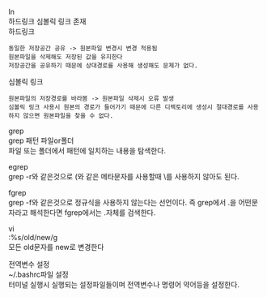 ln   
하드링크 심볼릭 링크 존재   
하드링크   

    동일한 저장공간 공유 -> 원본파일 변경시 변경 적용됨   
    원본파일을 삭제해도 저장된 값을 유지한다   
    저장공간을 공유하기 때문에 상대경로를 사용해 생성해도 문제가 없다.   

심볼릭 링크   
    
    원본파일의 저장경로를 바라봄 -> 원본파일 삭제시 오류 발생   
    심볼릭 링크 사용시 원본의 경로가 들어가기 때문에 다른 디렉토리에 생성시 절대경로를 사용하지 않으면 원본파일을 찾을 수 없다.   

grep   
grep 패턴 파일or폴더   
파일 또는 폴더에서 패턴에 일치하는 내용을 탐색한다.   

egrep   
grep -r와 같은것으로 (와 같은 메타문자를 사용할때 \를 사용하지 않아도 된다.   

fgrep   
grep -f와 같은것으로 정규식을 사용하지 않는다는 선언이다. 즉 grep에서 .을 어떤문자라고 해석한다면 fgrep에서는 .자체를 검색한다.   

vi   
:%s/old/new/g   
모든 old문자를 new로 변경한다   

전역변수 설정   
~/.bashrc파일 설정   
터미널 실행시 실행되는 설정파일들이며 전역변수나 명령어 약어등을 설정한다.   